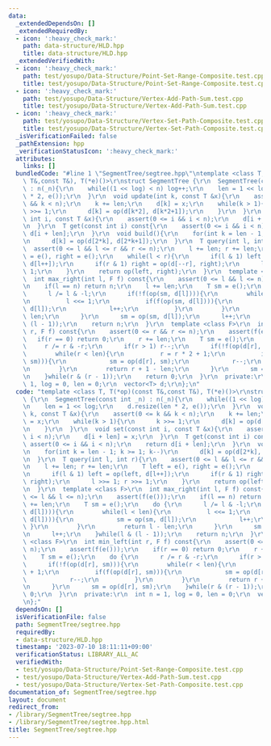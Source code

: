 ```yaml
---
data:
  _extendedDependsOn: []
  _extendedRequiredBy:
  - icon: ':heavy_check_mark:'
    path: data-structure/HLD.hpp
    title: data-structure/HLD.hpp
  _extendedVerifiedWith:
  - icon: ':heavy_check_mark:'
    path: test/yosupo/Data-Structure/Point-Set-Range-Composite.test.cpp
    title: test/yosupo/Data-Structure/Point-Set-Range-Composite.test.cpp
  - icon: ':heavy_check_mark:'
    path: test/yosupo/Data-Structure/Vertex-Add-Path-Sum.test.cpp
    title: test/yosupo/Data-Structure/Vertex-Add-Path-Sum.test.cpp
  - icon: ':heavy_check_mark:'
    path: test/yosupo/Data-Structure/Vertex-Set-Path-Composite.test.cpp
    title: test/yosupo/Data-Structure/Vertex-Set-Path-Composite.test.cpp
  _isVerificationFailed: false
  _pathExtension: hpp
  _verificationStatusIcon: ':heavy_check_mark:'
  attributes:
    links: []
  bundledCode: "#line 1 \"SegmentTree/segtree.hpp\"\ntemplate <class T, T(*op)(const\
    \ T&,const T&), T(*e)()>\r\nstruct SegmentTree {\r\n  SegmentTree(const int _n)\
    \ : n(_n){\r\n    while((1 << log) < n) log++;\r\n    len = 1 << log;\r\n    d.resize(len\
    \ * 2, e());\r\n  }\r\n  void update(int k, const T &x){\r\n    assert(0 <= k\
    \ && k < n);\r\n    k += len;\r\n    d[k] = x;\r\n    while(k > 1){\r\n      k\
    \ >>= 1;\r\n      d[k] = op(d[k*2], d[k*2+1]);\r\n    }\r\n  }\r\n  void set(const\
    \ int i, const T &x){\r\n    assert(0 <= i && i < n);\r\n    d[i + len] = x;\r\
    \n  }\r\n  T get(const int i) const{\r\n    assert(0 <= i && i < n);\r\n    return\
    \ d[i + len];\r\n  }\r\n  void build(){\r\n    for(int k = len - 1; k >= 1; k--)\r\
    \n      d[k] = op(d[2*k], d[2*k+1]);\r\n  }\r\n  T query(int l, int r){\r\n  \
    \  assert(0 <= l && l <= r && r <= n);\r\n    l += len; r += len;\r\n    T left\
    \ = e(), right = e();\r\n    while(l < r){\r\n      if(l & 1) left = op(left,\
    \ d[l++]);\r\n      if(r & 1) right = op(d[--r], right);\r\n      l >>= 1; r >>=\
    \ 1;\r\n    }\r\n    return op(left, right);\r\n  }\r\n  template <class F>\r\n\
    \  int max_right(int l, F f) const{\r\n    assert(0 <= l && l <= n);\r\n    assert(f(e()));\r\
    \n    if(l == n) return n;\r\n    l += len;\r\n    T sm = e();\r\n    do {\r\n\
    \      l /= l & -l;\r\n      if(!f(op(sm, d[l]))){\r\n        while(l < len){\r\
    \n          l <<= 1;\r\n          if(f(op(sm, d[l]))){\r\n            sm = op(sm,\
    \ d[l]);\r\n            l++;\r\n          }\r\n        }\r\n        return l -\
    \ len;\r\n      }\r\n      sm = op(sm, d[l]);\r\n      l++;\r\n    }while(l &\
    \ (l - 1));\r\n    return n;\r\n  }\r\n  template <class F>\r\n  int min_left(int\
    \ r, F f) const{\r\n    assert(0 <= r && r <= n);\r\n    assert(f(e()));\r\n \
    \   if(r == 0) return 0;\r\n    r += len;\r\n    T sm = e();\r\n    do {\r\n \
    \     r /= r & -r;\r\n      if(r > 1) r--;\r\n      if(!f(op(d[r], sm))){\r\n\
    \        while(r < len){\r\n          r = r * 2 + 1;\r\n          if(f(op(d[r],\
    \ sm))){\r\n            sm = op(d[r], sm);\r\n            r--;\r\n          }\r\
    \n        }\r\n        return r + 1 - len;\r\n      }\r\n      sm = op(d[r], sm);\r\
    \n    }while(r & (r - 1));\r\n    return 0;\r\n  }\r\n  private:\r\n  int n =\
    \ 1, log = 0, len = 0;\r\n  vector<T> d;\r\n};\n"
  code: "template <class T, T(*op)(const T&,const T&), T(*e)()>\r\nstruct SegmentTree\
    \ {\r\n  SegmentTree(const int _n) : n(_n){\r\n    while((1 << log) < n) log++;\r\
    \n    len = 1 << log;\r\n    d.resize(len * 2, e());\r\n  }\r\n  void update(int\
    \ k, const T &x){\r\n    assert(0 <= k && k < n);\r\n    k += len;\r\n    d[k]\
    \ = x;\r\n    while(k > 1){\r\n      k >>= 1;\r\n      d[k] = op(d[k*2], d[k*2+1]);\r\
    \n    }\r\n  }\r\n  void set(const int i, const T &x){\r\n    assert(0 <= i &&\
    \ i < n);\r\n    d[i + len] = x;\r\n  }\r\n  T get(const int i) const{\r\n   \
    \ assert(0 <= i && i < n);\r\n    return d[i + len];\r\n  }\r\n  void build(){\r\
    \n    for(int k = len - 1; k >= 1; k--)\r\n      d[k] = op(d[2*k], d[2*k+1]);\r\
    \n  }\r\n  T query(int l, int r){\r\n    assert(0 <= l && l <= r && r <= n);\r\
    \n    l += len; r += len;\r\n    T left = e(), right = e();\r\n    while(l < r){\r\
    \n      if(l & 1) left = op(left, d[l++]);\r\n      if(r & 1) right = op(d[--r],\
    \ right);\r\n      l >>= 1; r >>= 1;\r\n    }\r\n    return op(left, right);\r\
    \n  }\r\n  template <class F>\r\n  int max_right(int l, F f) const{\r\n    assert(0\
    \ <= l && l <= n);\r\n    assert(f(e()));\r\n    if(l == n) return n;\r\n    l\
    \ += len;\r\n    T sm = e();\r\n    do {\r\n      l /= l & -l;\r\n      if(!f(op(sm,\
    \ d[l]))){\r\n        while(l < len){\r\n          l <<= 1;\r\n          if(f(op(sm,\
    \ d[l]))){\r\n            sm = op(sm, d[l]);\r\n            l++;\r\n         \
    \ }\r\n        }\r\n        return l - len;\r\n      }\r\n      sm = op(sm, d[l]);\r\
    \n      l++;\r\n    }while(l & (l - 1));\r\n    return n;\r\n  }\r\n  template\
    \ <class F>\r\n  int min_left(int r, F f) const{\r\n    assert(0 <= r && r <=\
    \ n);\r\n    assert(f(e()));\r\n    if(r == 0) return 0;\r\n    r += len;\r\n\
    \    T sm = e();\r\n    do {\r\n      r /= r & -r;\r\n      if(r > 1) r--;\r\n\
    \      if(!f(op(d[r], sm))){\r\n        while(r < len){\r\n          r = r * 2\
    \ + 1;\r\n          if(f(op(d[r], sm))){\r\n            sm = op(d[r], sm);\r\n\
    \            r--;\r\n          }\r\n        }\r\n        return r + 1 - len;\r\
    \n      }\r\n      sm = op(d[r], sm);\r\n    }while(r & (r - 1));\r\n    return\
    \ 0;\r\n  }\r\n  private:\r\n  int n = 1, log = 0, len = 0;\r\n  vector<T> d;\r\
    \n};"
  dependsOn: []
  isVerificationFile: false
  path: SegmentTree/segtree.hpp
  requiredBy:
  - data-structure/HLD.hpp
  timestamp: '2023-07-10 18:11:11+09:00'
  verificationStatus: LIBRARY_ALL_AC
  verifiedWith:
  - test/yosupo/Data-Structure/Point-Set-Range-Composite.test.cpp
  - test/yosupo/Data-Structure/Vertex-Add-Path-Sum.test.cpp
  - test/yosupo/Data-Structure/Vertex-Set-Path-Composite.test.cpp
documentation_of: SegmentTree/segtree.hpp
layout: document
redirect_from:
- /library/SegmentTree/segtree.hpp
- /library/SegmentTree/segtree.hpp.html
title: SegmentTree/segtree.hpp
---
```

